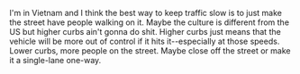 I'm in Vietnam and I think the best way to keep traffic slow is to just make the street have people walking on it. Maybe the culture is different from the US but higher curbs ain't gonna do shit. Higher curbs just means that the vehicle will be more out of control if it hits it--especially at those speeds. Lower curbs, more people on the street. Maybe close off the street or make it a single-lane one-way.
